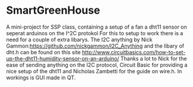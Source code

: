 # SmartGreenHouse
A mini-project for SSP class, containing a setup of a fan a dht11 sensor on seperat arduinos on the I^2C protokol 
For this to setup to work there is a need for a couple of extra libarys. The I2C anything by Nick Gammon:https://github.com/nickgammon/I2C_Anything and the libary of dht.h can be found on this site http://www.circuitbasics.com/how-to-set-up-the-dht11-humidity-sensor-on-an-arduino/ 
Thanks a lot to Nick for the ease of sending anything on the I2C protocol, Circuit Basic for providing a nice setup of the dht11 and Nicholas Zambetti for the guide on wire.h.
In workings is GUI made in QT.
